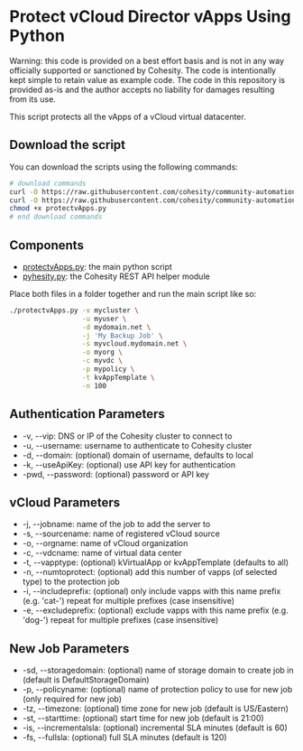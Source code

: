 # Protect vCloud Director vApps Using Python

Warning: this code is provided on a best effort basis and is not in any way officially supported or sanctioned by Cohesity. The code is intentionally kept simple to retain value as example code. The code in this repository is provided as-is and the author accepts no liability for damages resulting from its use.

This script protects all the vApps of a vCloud virtual datacenter.

## Download the script

You can download the scripts using the following commands:

```bash
# download commands
curl -O https://raw.githubusercontent.com/cohesity/community-automation-samples/main/python/protectvApps/protectvApps.py
curl -O https://raw.githubusercontent.com/cohesity/community-automation-samples/main/python/pyhesity.py
chmod +x protectvApps.py
# end download commands
```

## Components

* [protectvApps.py](https://raw.githubusercontent.com/cohesity/community-automation-samples/main/python/protectvApps/protectvApps.py): the main python script
* [pyhesity.py](https://raw.githubusercontent.com/cohesity/community-automation-samples/main/python/pyhesity/pyhesity.py): the Cohesity REST API helper module

Place both files in a folder together and run the main script like so:

```bash
./protectvApps.py -v mycluster \
                  -u myuser \
                  -d mydomain.net \
                  -j 'My Backup Job' \
                  -s myvcloud.mydomain.net \
                  -o myorg \
                  -c myvdc \
                  -p mypolicy \
                  -t kvAppTemplate \
                  -n 100
```

## Authentication Parameters

* -v, --vip: DNS or IP of the Cohesity cluster to connect to
* -u, --username: username to authenticate to Cohesity cluster
* -d, --domain: (optional) domain of username, defaults to local
* -k, --useApiKey: (optional) use API key for authentication
* -pwd, --password: (optional) password or API key

## vCloud Parameters

* -j, --jobname: name of the job to add the server to
* -s, --sourcename: name of registered vCloud source
* -o, --orgname: name of vCloud organization
* -c, --vdcname: name of virtual data center
* -t, --vapptype: (optional) kVirtualApp or kvAppTemplate (defaults to all)
* -n, --numtoprotect: (optional) add this number of vapps (of selected type) to the protection job
* -i, --includeprefix: (optional) only include vapps with this name prefix (e.g. 'cat-') repeat for multiple prefixes (case insensitive)
* -e, --excludeprefix: (optional) exclude vapps with this name prefix (e.g. 'dog-') repeat for multiple prefixes (case insensitive)

## New Job Parameters

* -sd, --storagedomain: (optional) name of storage domain to create job in (default is DefaultStorageDomain)
* -p, --policyname: (optional) name of protection policy to use for new job (only required for new job)
* -tz, --timezone: (optional) time zone for new job (default is US/Eastern)
* -st, --starttime: (optional) start time for new job (default is 21:00)
* -is, --incrementalsla: (optional) incremental SLA minutes (default is 60)
* -fs, --fullsla: (optional) full SLA minutes (default is 120)
